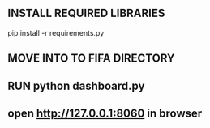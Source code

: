## INSTALL REQUIRED LIBRARIES
pip install -r requirements.py

## MOVE INTO TO FIFA DIRECTORY

## RUN python dashboard.py

## open http://127.0.0.1:8060 in browser
